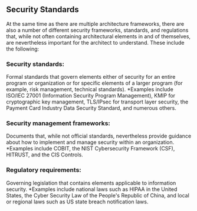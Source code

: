 ## Security Standards


At the same time as there are multiple architecture frameworks, there are also a number of different security frameworks, standards, and regulations that, while not often containing architectural elements in and of themselves, are nevertheless important for the architect to
understand. These include the following:

### Security standards:

Formal standards that govern elements either of security for an entire program or organization or for specific elements of a larger program
(for example, risk management, technical standards). *Examples include ISO/IEC 27001 (Information Security Program Management), KMIP for cryptographic key
management, TLS/IPsec for transport layer security, the Payment Card Industry Data Security Standard, and numerous others.


### Security management frameworks:

Documents that, while not official standards, nevertheless provide guidance about how to implement and manage security within an organization. *Examples include COBIT, the NIST Cybersecurity Framework
(CSF), HITRUST, and the CIS Controls.


### Regulatory requirements:

Governing legislation that contains elements applicable to information security. *Examples include national laws such as HIPAA in the United States, the Cyber Security Law of the People's Republic of China, and local
or regional laws such as US state breach notification laws.
